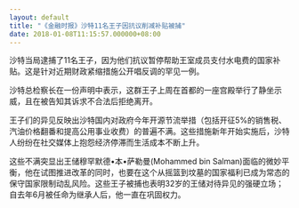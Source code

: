 ```yaml
---
layout: default
title: "《金融时报》沙特11名王子因抗议削减补贴被捕"
date: 2018-01-08T11:15:57.000000+08:00
---
```


沙特当局逮捕了11名王子，因为他们抗议暂停帮助王室成员支付水电费的国家补贴。这是针对近期财政紧缩措施公开唱反调的罕见一例。

沙特总检察长在一份声明中表示，这群王子上周在首都的一座宫殿举行了静坐示威，且在被告知其诉求不合法后拒绝离开。

王子们的异见反映出沙特国内对政府今年开源节流举措（包括开征5%的销售税、汽油价格翻番和提高公用事业收费）的普遍不满。这些措施新年开始实施后，沙特人纷纷在社交媒体上抱怨经济停滞而生活成本不断上升。

这些不满突显出王储穆罕默德•本•萨勒曼(Mohammed bin Salman)面临的微妙平衡，他在试图推进改革的同时，也要在这个从摇篮到坟墓的国家福利已成为常态的保守国家限制动乱风险。这些王子被捕也表明32岁的王储对待异见的强硬立场；自去年6月被任命为继承人后，他一直在巩固权力。

